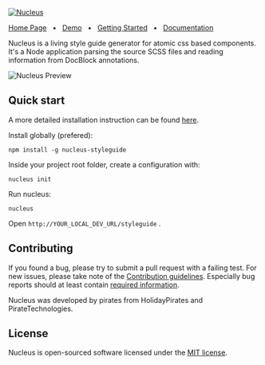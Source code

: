 [![Nucleus](https://holidaypirates.github.io/nucleus/images/git-header.png)](https://holidaypirates.github.io/nucleus/demo/index.html)

[Home Page](https://holidaypirates.github.com/nucleus/index.html) &nbsp; &bull; &nbsp;
[Demo](https://holidaypirates.github.com/nucleus/demo/index.html) &nbsp; &bull; &nbsp;
[Getting Started](https://holidaypirates.github.com/nucleus/getting-started.html) &nbsp; &bull; &nbsp;
[Documentation](https://holidaypirates.github.com/nucleus/annotation-reference.html)

Nucleus is a living style guide generator for atomic css based components. It's a Node application parsing the source SCSS files and reading information from DocBlock annotations.

![Nucleus Preview](https://holidaypirates.github.io/nucleus/images/git-teaser.png)

## Quick start

A more detailed installation instruction can be found [here](https://holidaypirates.github.com/nucleus/installation.html).

Install globally (prefered):

```
npm install -g nucleus-styleguide
```

Inside your project root folder, create a configuration with:

```
nucleus init
```

Run nucleus:

```
nucleus
```

Open ```http://YOUR_LOCAL_DEV_URL/styleguide``` .

## Contributing

If you found a bug, please try to submit a pull request with a failing test. For new issues, please take note of the [Contribution guidelines](https://github.com/holidaypirates/nucleus/blob/master/CONTRIBUTING.md). Especially bug reports should at least contain [required information](https://github.com/holidaypirates/nucleus/blob/master/CONTRIBUTING.md).

Nucleus was developed by pirates from HolidayPirates and PirateTechnologies.

## License

Nucleus is open-sourced software licensed under the [MIT license](http://opensource.org/licenses/MIT).
